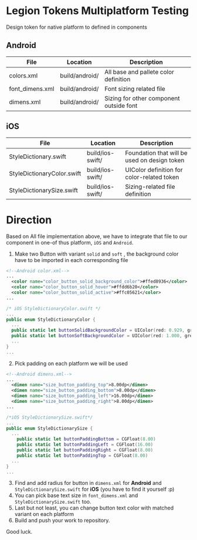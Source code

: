 # Legion Tokens Multiplatform Testing

Design token for native platform to defined in components

## Android

| File | Location | Description |
| -----------| ---- | ----------- |
| colors.xml | build/android/ | All base and pallete color definition |
| font_dimens.xml | build/android/ | Font sizing related file |
| dimens.xml | build/android/ | Sizing for other component outside font |

## iOS

| File | Location | Description |
| -----------| ---- | ----------- |
| StyleDictionary.swift | build/ios-swift/ | Foundation that will be used on design token |
| StyleDictionaryColor.swift | build/ios-swift/ | UIColor definition for color-related token |
| StyleDictionarySize.swift | build/ios-swift/ | Sizing-related file definition |

# Direction

Based on All file implementation above, we have to integrate that file to our component in one-of thus platform, `iOS` and `Android`.

1. Make two Button with variant `solid` and `soft` , the background color have to be imported in each corresponding file

```xml
<!--Android color.xml-->
...
  <color name="color_button_solid_background_color">#ffed8936</color>
  <color name="color_button_solid_hover">#ffdd6b20</color>
  <color name="color_button_solid_active">#ffc05621</color>
...
```
```swift
/* iOS StyleDictionaryColor.swift */
...
public enum StyleDictionaryColor {
  ...
  public static let buttonSolidBackgroundColor = UIColor(red: 0.929, green: 0.537, blue: 0.212, alpha: 1)
  public static let buttonSoftBackgroundColor = UIColor(red: 1.000, green: 0.980, blue: 0.941, alpha: 1)
  ...
}
...
```
2. Pick padding on each platform we will be used
```xml
<!--Android dimens.xml-->
...
  <dimen name="size_button_padding_top">8.00dp</dimen>
  <dimen name="size_button_padding_bottom">8.00dp</dimen>
  <dimen name="size_button_padding_left">16.00dp</dimen>
  <dimen name="size_button_padding_right">8.00dp</dimen>
...
```
```swift
/*iOS StyleDictionarySize.swift*/
...
public enum StyleDictionarySize {
  ...
    public static let buttonPaddingBottom = CGFloat(8.00)
    public static let buttonPaddingLeft = CGFloat(16.00)
    public static let buttonPaddingRight = CGFloat(8.00)
    public static let buttonPaddingTop = CGFloat(8.00)
  ...
}
...
```
3. Find and add radius for button in `dimens.xml` for **Android** and `StyleDictionarySize.swift` for 
**iOS** (you have to find it yourself :p)
4. You can pick base text size in `font_dimens.xml` and `StyleDictionarySize.swift` too.
5. Last but not least, you can change button text color with matched variant on each platform
6. Build and push your work to repository.

Good luck.
